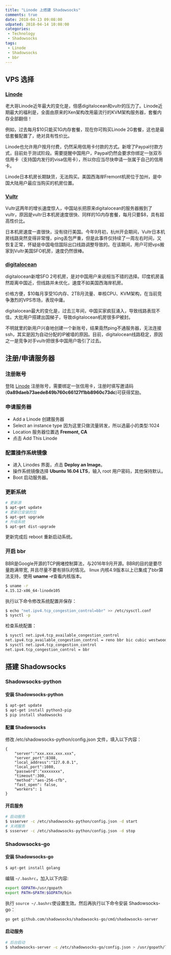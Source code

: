 ```yaml
---
title: "Linode 上搭建 Shadowsocks"
comments: true
date: 2018-04-13 09:08:00
udpated: 2018-04-14 10:08:00
categories:
 - Technology
 - Shadowsocks
tags:
 - Linode
 - Shadowsocks
 - bbr
---
```


## VPS 选择

### [Linode](https://www.linode.com/?r=0a89daeb73aede849b760c66127f1bb8960c73dc)

老大哥Linode近年最大的变化是，倍感digitalocean和vultr的压力了。Linode近期最大的福利是，全面由原来的Xen架构改用最流行的KVM架构服务器，套餐内存全部翻倍！

例如，过去每月$10只能买1G内存套餐，现在你可购买Linode 2G套餐，这也是最低套餐配置了，绝对具有性价比。

Linode也允许用户按月付费，仍然采用信用卡付款的方式。新增了Paypal付款方式，目前处于测试阶段。需要提醒中国用户，Paypal仍然会要求你绑定一张双币信用卡（支持国内发行的visa信用卡），所以你应当尽快申请一张属于自己的信用卡。

Linode日本机房长期缺货，无法购买。美国西海岸Fremont机房位于加州，是中国大陆用户最应当购买的机房位置。

### [Vultr](www.vultr.com)

Vultr这两年的增长速度惊人，中国站长把原来digitalocean的服务器搬到了vultr，原因是vultr日本机房速度很快、同样的1G内存套餐，每月只要$8，具有超高性价比。

日本机房速度一直很快，没有绕行美国。今年9月初，杭州开会期间，Vultr日本机房线路突然变得非常慢，ping丢包严重，但是此事件仅持续了一周左右时间，又恢复正常，怀疑是中国电信国际出口线路调整导致的。在该期间，用户可把vps搬家到Vultr美国SFO机房，速度仍然很棒。

### [digitalocean](www.digitalocean.com)

digitalocean新增SFO 2号机房，是对中国用户来说相当不错的选择。印度机房虽然距离中国近，但线路并未优化，速度不如美国西海岸机房。

价格方便，$10每月享受1G内存、2TB月流量、单核CPU、KVM架构，在当前竞争激烈的VPS市场，表现中庸。

digitalocean最大的变化是，过去三年间，中国买家疯狂涌入，导致线路表现不佳。大批用户搭建出国梯子，导致digitalocean机房很多IP被封。

不明就里的新用户兴奋地创建一个新账号，结果竟然ping不通服务器，无法连接ssh，其实是因为自动分配的IP被墙的原因。目前，digitalocean线路稳定，原因之一是竞争对手vultr把很多中国用户吸引了过去。
<!-- more -->

## 注册/申请服务器

### 注册账号

登陆 [Linode](https://www.linode.com/?r=0a89daeb73aede849b760c66127f1bb8960c73dc) 注册账号，需要绑定一张信用卡，注册时填写邀请码(**0a89daeb73aede849b760c66127f1bb8960c73dc**)可获得奖励。

### 申请服务器
* Add a Linode 创建服务器
* Select an instance type 因为这里只做流量转发，所以选最小的类型:1024
* Location 服务器位置选 **Fremont, CA**
* 点击 Add This Linode

### 配置操作系统镜像
* 进入 Linodes 界面，点击 **Deploy an Image**。
* 操作系统镜像选择 **Ubuntu 16.04 LTS**，输入 root 用户密码，其他保持默认。
* Boot 启动服务器。

### 更新系统
```sh
# 更新源
$ apt-get update
# 更新已安装的包
$ apt-get upgrade
# 升级系统
$ apt-get dist-upgrade
```
更新完成后 reboot 重新启动系统。

### 开启 bbr
BBR是Google开源的TCP拥堵控制算法，与2016年9月开源。BBR的目的是要尽量跑满带宽, 并且尽量不要有排队的情况。
linux 内核4.9版本以上已集成了bbr算法支持，使用 **uname -r**查看内核版本。
```sh
$ uname -r
4.15.12-x86_64-linode105
```
执行以下命令修改系统配置并保存：
```sh
$ echo "net.ipv4.tcp_congestion_control=bbr" >> /etc/sysctl.conf
$ sysctl -p
```
检查系统配置：
```sh
$ sysctl net.ipv4.tcp_available_congestion_control
net.ipv4.tcp_available_congestion_control = reno bbr bic cubic westwood htcp
$ sysctl net.ipv4.tcp_congestion_control
net.ipv4.tcp_congestion_control = bbr
```


## 搭建 Shadowsocks

### Shadowsocks-python

#### 安装 Shadowsocks-python
```sh
$ apt-get update
$ apt-get install python3-pip
$ pip install shadowsocks
```

#### 配置 Shadowsocks
修改 /etc/shadowsocks-python/config.json 文件，填入以下内容：
```
{
    "server":"xxx.xxx.xxx.xxx",
    "server_port":8388,
    "local_address":"127.0.0.1",
    "local_port":1080,
    "password":"xxxxxxxx",
    "timeout":300,
    "method":"aes-256-cfb",
    "fast_open": false,
    "workers": 1
}
```

#### 开启服务
```sh
# 启动服务
$ ssserver -c /etc/shadowsocks-python/config.json -d start
# 关闭服务
$ ssserver -c /etc/shadowsocks-python/config.json -d stop
```

### Shadowsocks-go

#### 安装 Shadowsocks-go
```sh
$ apt-get install golang
```
编辑 `~/.bashrc`，加入以下内容:
```sh
export GOPATH=/usr/gopath
export PATH=$PATH:$GOPATH/bin
```
执行 `source ~/.bashrc`使设置生效。然后再执行以下命令安装 Shadowsocks-go：
```sh
go get github.com/shadowsocks/shadowsocks-go/cmd/shadowsocks-server
```

#### 启动服务
```sh
# 后台启动
$ shadowsocks-server -c /etc/shadowsocks-go/config.json > /usr/gopath/log/log &
```
